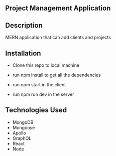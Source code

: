 ## Project Management Application


## Description

MERN application that can add clients and projects

## Installation

- Clone this repo to local machine

- run npm install to get all the dependencies

- run npm start in the client 

- run npm run dev in the server

## Technologies Used

- MongoDB
- Mongoose
- Apollo
- GraphQL
- React
- Node

